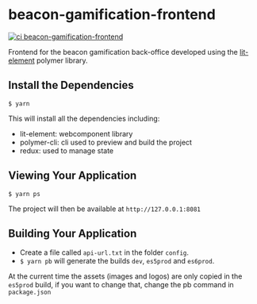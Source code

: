 # beacon-gamification-frontend

[![ci beacon-gamification-frontend](https://github.com/noi-techpark/beacon-gamification-frontend/actions/workflows/ci.yml/badge.svg)](https://github.com/noi-techpark/beacon-gamification-frontend/actions/workflows/ci.yml)

Frontend for the beacon gamification back-office developed using the [lit-element](https://lit-element.polymer-project.org/) polymer library.

## Install the Dependencies

`$ yarn`

This will install all the dependencies including:

- lit-element: webcomponent library
- polymer-cli: cli used to preview and build the project
- redux: used to manage state

## Viewing Your Application

`$ yarn ps`

The project will then be available at `http://127.0.0.1:8081`

## Building Your Application

* Create a file called `api-url.txt` in the folder `config`.
* `$ yarn pb` will generate the builds `dev`, `es5prod` and `es6prod`.

At the current time the assets (images and logos) are only copied in the `es5prod` build, if you want to change that, change the pb command in `package.json`
